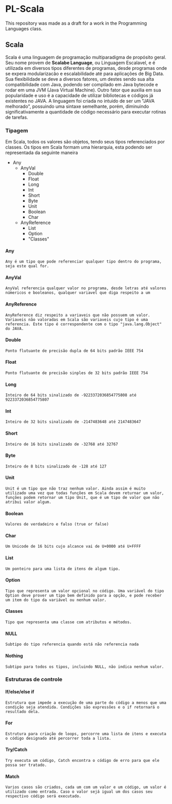 ﻿# PL-Scala
This repository was made as a draft for a work in the Programming Languages ​​class.

## Scala
Scala é uma linguagem de programação multiparadigma de propósito geral. Seu nome provem de **Scalabe Language**, ou Linguagem Escalavel, e é utilizada em diversos tipos diferentes de programas, desde programas onde se expera modularizacão e escalabilidade até para aplicações de Big Data. Sua flexibilidade se deve a diversos fatores, um destes sendo sua alta compatibilidade com Java, podendo ser compilado em Java bytecode e rodar em uma JVM (Java Virtual Machine). Outro fator que auxilia em sua popularidade e uso é a capacidade de utilizar bibliotecas e códigos já existentes no JAVA. A linguagem foi criada no intuido de ser um "JAVA melhorado", possuindo uma sintaxe semelhante, porém, diminuindo significativamente a quantidade de código necessário para executar rotinas de tarefas.

### Tipagem
Em Scala, todos os valores são objetos, tendo seus tipos referenciados por classes.
Os tipos em Scala formam uma hierarquia, esta podendo ser representada da seguinte maneira
+ Any
    + AnyVal
        + Double
        + Float
        + Long
        + Int
        + Short
        + Byte
        + Unit
        + Boolean
        + Char
    + AnyReference
        + List
        + Option
        + "Classes"

#### Any
    Any é um tipo que pode referenciar qualquer tipo dentro do programa, seja este qual for.

#### AnyVal
    AnyVal referencia qualquer valor no programa, desde letras até valores númericos e booleanos, qualquer variavel que diga respeito a um 

#### AnyReference
    AnyReference diz respeito a variaveis que não possuem um valor. Variaveis não valoradas em Scala são variaveis cujo tipo é uma referencia. Este tipo é correspondente com o tipo "java.lang.Object" do JAVA.

#### Double
    Ponto flutuante de precisão dupla de 64 bits padrão IEEE 754

#### Float
    Ponto flutuante de precisão sinples de 32 bits padrão IEEE 754

#### Long
    Inteiro de 64 bits sinalizado de -9223372036854775808 até 9223372036854775807

#### Int
    Inteiro de 32 bits sinalizado de -2147483648 até 2147483647

#### Short
    Inteiro de 16 bits sinalizado de -32768 até 32767

#### Byte
    Inteiro de 8 bits sinalizado de -128 até 127

#### Unit
    Unit é um tipo que não traz nenhum valor. Ainda assim é muito utilizado uma vez que todas funções em Scala devem returnar um valor, funções podem retornar um tipo Unit, que é um tipo de valor que não atribui valor algum.

#### Boolean
    Valores de verdadeiro e falso (true or false)

#### Char
    Um Unicode de 16 bits cujo alcance vai de U+0000 até U+FFFF

#### List
    Um ponteiro para uma lista de itens de algum tipo.

#### Option
    Tipo que representa um valor opcional no código. Uma variável do tipo Option deve prover um tipo bem definido para a opção, e pode receber um item do tipo da variável ou nenhum valor. 

#### Classes
    Tipo que representa uma classe com atributos e métodos.

#### NULL
    Subtipo do tipo referencia quando está não referencia nada

#### Nothing
    Subtipo para todos os tipos, incluindo NULL, não indica nenhum valor.

### Estruturas de controle
#### If/else/else if
    Estrutura que impede a execução de uma parte do código a menos que uma condição seja atendida. Condições são expressões e o if retornará o resultado dela.

#### For
    Estrutura para criação de loops, percorre uma lista de itens e executa o código designado até percorrer toda a lista.

#### Try/Catch
    Try executa um código, Catch encontra o código de erro para que ele possa ser tratado.

#### Match
    Varios casos são criados, cada um com um valor e um código, um valor é utilizado como entrada. Caso o valor sejá igual um dos casos seu respectivo código será executado.
